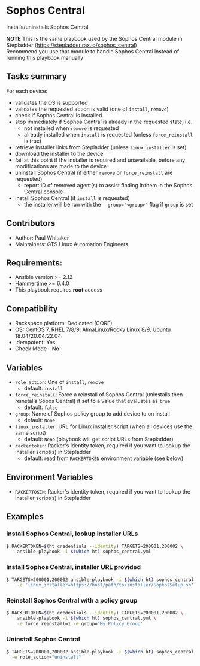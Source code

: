 # Sophos Central

Installs/uninstalls Sophos Central

**NOTE** This is the same playbook used by the Sophos Central module in Stepladder
(https://stepladder.rax.io/sophos_central)  
Recommend you use that module to handle Sophos Central instead of running this
playbook manually

## Tasks summary

For each device:
  - validates the OS is supported
  - validates the requested action is valid (one of `install`, `remove`)
  - check if Sophos Central is installed
  - stop immediately if Sophos Central is already in the requested state, i.e.
    - not installed when `remove` is requested
    - already installed when `install` is requested (unless `force_reinstall`
      is true)
  - retrieve installer links from Stepladder (unless `linux_installer` is set)
  - download the installer to the device
  - fail at this point if the installer is required and unavailable, before any
    modifications are made to the device
  - uninstall Sophos Central (if either `remove` or `force_reinstall` are
    requested)
    - report ID of removed agent(s) to assist finding it/them in the Sophos
      Central console
  - install Sophos Central (if `install` is requested)
    - the installer will be run with the `--group='<group>'` flag if `group`
      is set

## Contributors
  - Author: Paul Whitaker
  - Maintainers: GTS Linux Automation Engineers

## Requirements:
  - Ansible version >= 2.12
  - Hammertime >= 6.4.0
  - This playbook requires **root** access

## Compatibility
  - Rackspace platform: Dedicated (CORE)
  - OS: CentOS 7, RHEL 7/8/9, AlmaLinux/Rocky Linux 8/9, Ubuntu 18.04/20.04/22.04
  - Idempotent: Yes
  - Check Mode - No

## Variables

  - `role_action`: One of `install`, `remove`
    - default: `install`
  - `force_reinstall`: Force a reinstall of Sophos Central (uninstalls then
    reinstalls Sopos Central) if set to a value that evaluates as `true`
    - default: `false`
  - `group`: Name of Sophos policy group to add device to on install
    - default: `None`
  - `linux_installer`: URL for Linux installer script (when all devices use the
    same script)
    - default: `None` (playbook will get script URLs from Stepladder)
  - `rackertoken`: Racker's identity token, required if you want to lookup the
    installer script(s) in Stepladder
    - default: read from `RACKERTOKEN` environment variable (see below)

## Environment Variables

  - `RACKERTOKEN`: Racker's identity token, required if you want to lookup the
    installer script(s) in Stepladder

## Examples

### Install Sophos Central, lookup installer URLs

```bash
$ RACKERTOKEN=$(ht credentials --identity) TARGETS=200001,200002 \
    ansible-playbook -i $(which ht) sophos_central.yml
```

### Install Sophos Central, installer URL provided

```bash
$ TARGETS=200001,200002 ansible-playbook -i $(which ht) sophos_central.yml \
    -e 'linux_installer=https://host/path/to/installer/SophosSetup.sh'
```

### Reinstall Sophos Central with a policy group

```bash
$ RACKERTOKEN=$(ht credentials --identity) TARGETS=200001,200002 \
    ansible-playbook -i $(which ht) sophos_central.yml \
    -e force_reinstall=1 -e group='My Policy Group'
```

### Uninstall Sophos Central

```bash
$ TARGETS=200001,200002 ansible-playbook -i $(which ht) sophos_central.yml \
  -e role_action="uninstall"
```
